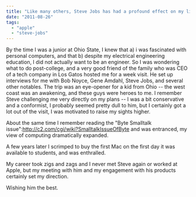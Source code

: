 ```yaml
---
title: "Like many others, Steve Jobs has had a profound effect on my life"
date: "2011-08-26"
tags: 
  - "apple"
  - "steve-jobs"
---
```


By the time I was a junior at Ohio State, I knew that a) i was fascinated with personal computers, and that b) despite my electrical engineering education, I did not actually want to be an engineer. So I was wondering what to do post-college, and a very good friend of the family who was CEO of a tech company in Los Gatos hosted me for a week visit. He set up interviews for me with Bob Noyce, Gene Amdahl, Steve Jobs, and several other notables. The trip was an eye-opener for a kid from Ohio -- the west coast was an awakening, and these guys were heroes to me. I remember Steve challenging me very directly on my plans -- I was a bit conservative and a conformist, I probably seemed pretty dull to him, but I certainly got a lot out of the visit, I was motivated to raise my sights higher.

About the same time I remember reading the "Byte Smalltalk issue":http://c2.com/cgi/wiki?SmalltalkIssueOfByte and was entranced, my view of computing dramatically expanded.

A few years later I scrimped to buy the first Mac on the first day it was available to students, and was enthralled.

My career took zigs and zags and I never met Steve again or worked at Apple, but my meeting with him and my engagement with his products certainly set my direction.

Wishing him the best.
